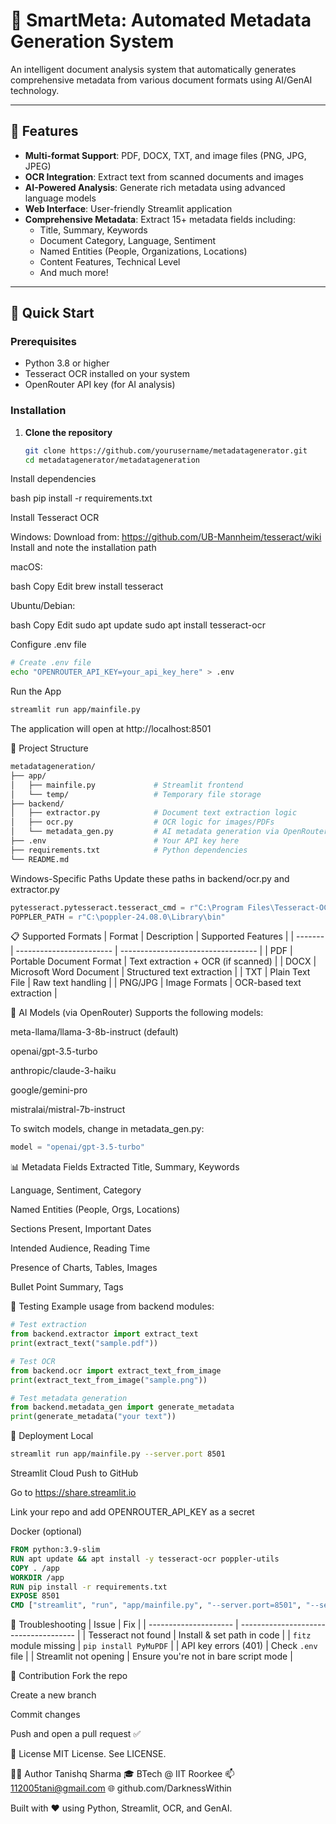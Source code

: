 # 📄 SmartMeta: Automated Metadata Generation System

An intelligent document analysis system that automatically generates comprehensive metadata from various document formats using AI/GenAI technology.

---

## 🌟 Features

- **Multi-format Support**: PDF, DOCX, TXT, and image files (PNG, JPG, JPEG)
- **OCR Integration**: Extract text from scanned documents and images
- **AI-Powered Analysis**: Generate rich metadata using advanced language models
- **Web Interface**: User-friendly Streamlit application
- **Comprehensive Metadata**: Extract 15+ metadata fields including:
  - Title, Summary, Keywords
  - Document Category, Language, Sentiment
  - Named Entities (People, Organizations, Locations)
  - Content Features, Technical Level
  - And much more!

---

## 🚀 Quick Start

### Prerequisites

- Python 3.8 or higher
- Tesseract OCR installed on your system
- OpenRouter API key (for AI analysis)

### Installation

1. **Clone the repository**
   ```bash
   git clone https://github.com/yourusername/metadatagenerator.git
   cd metadatagenerator/metadatageneration
Install dependencies

bash
pip install -r requirements.txt

Install Tesseract OCR

Windows:
Download from: https://github.com/UB-Mannheim/tesseract/wiki
Install and note the installation path

macOS:

bash
Copy
Edit
brew install tesseract

Ubuntu/Debian:

bash
Copy
Edit
sudo apt update
sudo apt install tesseract-ocr

Configure .env file

```bash
# Create .env file
echo "OPENROUTER_API_KEY=your_api_key_here" > .env
```

Run the App

```bash
streamlit run app/mainfile.py
```
The application will open at http://localhost:8501

📁 Project Structure
```graphql
metadatageneration/
├── app/
│   ├── mainfile.py             # Streamlit frontend
│   └── temp/                   # Temporary file storage
├── backend/
│   ├── extractor.py            # Document text extraction logic
│   ├── ocr.py                  # OCR logic for images/PDFs
│   └── metadata_gen.py         # AI metadata generation via OpenRouter
├── .env                        # Your API key here
├── requirements.txt            # Python dependencies
└── README.md
```
Windows-Specific Paths
Update these paths in backend/ocr.py and extractor.py
  ```python
pytesseract.pytesseract.tesseract_cmd = r"C:\Program Files\Tesseract-OCR\tesseract.exe"
POPPLER_PATH = r"C:\poppler-24.08.0\Library\bin"
```
📋 Supported Formats
| Format  | Description              | Supported Features                 |
| ------- | ------------------------ | ---------------------------------- |
| PDF     | Portable Document Format | Text extraction + OCR (if scanned) |
| DOCX    | Microsoft Word Document  | Structured text extraction         |
| TXT     | Plain Text File          | Raw text handling                  |
| PNG/JPG | Image Formats            | OCR-based text extraction          |

🤖 AI Models (via OpenRouter)
Supports the following models:

meta-llama/llama-3-8b-instruct (default)

openai/gpt-3.5-turbo

anthropic/claude-3-haiku

google/gemini-pro

mistralai/mistral-7b-instruct

To switch models, change in metadata_gen.py:
```python
model = "openai/gpt-3.5-turbo"
```
📊 Metadata Fields Extracted
Title, Summary, Keywords

Language, Sentiment, Category

Named Entities (People, Orgs, Locations)

Sections Present, Important Dates

Intended Audience, Reading Time

Presence of Charts, Tables, Images

Bullet Point Summary, Tags

🧪 Testing
Example usage from backend modules:
```python
# Test extraction
from backend.extractor import extract_text
print(extract_text("sample.pdf"))

# Test OCR
from backend.ocr import extract_text_from_image
print(extract_text_from_image("sample.png"))

# Test metadata generation
from backend.metadata_gen import generate_metadata
print(generate_metadata("your text"))
```
🚀 Deployment
Local
```bash
streamlit run app/mainfile.py --server.port 8501
```
Streamlit Cloud
Push to GitHub

Go to https://share.streamlit.io

Link your repo and add OPENROUTER_API_KEY as a secret

Docker (optional)
```Dockerfile
FROM python:3.9-slim
RUN apt update && apt install -y tesseract-ocr poppler-utils
COPY . /app
WORKDIR /app
RUN pip install -r requirements.txt
EXPOSE 8501
CMD ["streamlit", "run", "app/mainfile.py", "--server.port=8501", "--server.address=0.0.0.0"]
```
🐞 Troubleshooting
| Issue                 | Fix                                   |
| --------------------- | ------------------------------------- |
| Tesseract not found   | Install & set path in code            |
| `fitz` module missing | `pip install PyMuPDF`                 |
| API key errors (401)  | Check `.env` file                     |
| Streamlit not opening | Ensure you're not in bare script mode |

🤝 Contribution
Fork the repo

Create a new branch

Commit changes

Push and open a pull request ✅

📜 License
MIT License. See LICENSE.

👨‍💻 Author
Tanishq Sharma
🎓 BTech @ IIT Roorkee
📫 112005tani@gmail.com
🌐 github.com/DarknessWithin

Built with ❤️ using Python, Streamlit, OCR, and GenAI.

